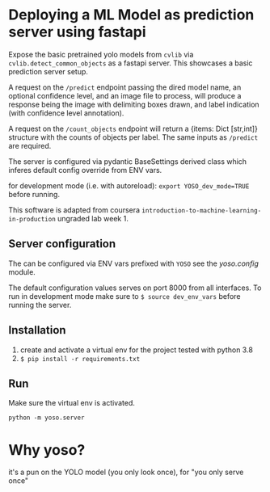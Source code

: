 # Deploying a ML Model as prediction server using fastapi

Expose the basic pretrained yolo models from `cvlib`
via `cvlib.detect_common_objects` as a fastapi server.
This showcases a basic prediction server setup.

A request on the `/predict` endpoint passing the dired model name,
an optional confidence level, and an image file to process, will
produce a response being the image with delimiting boxes drawn,
and label indication (with confidence level annotation).

A request on the `/count_objects` endpoint will return a {items: Dict [str,int]}
structure with the counts of objects per label. The same inputs as `/predict` are required.

The server is configured via pydantic BaseSettings derived class
which inferes default config override from ENV vars.

for development mode (i.e. with autoreload):
`export YOSO_dev_mode=TRUE` before running.

This software is adapted from coursera `introduction-to-machine-learning-in-production`
ungraded lab week 1.


## Server configuration

The can be configured via ENV vars prefixed with `YOSO`
see the *yoso.config* module.

The default configuration values serves on port 8000 from all interfaces.
To run in development mode make sure to `$ source dev_env_vars` before running the server.


## Installation

1. create and activate a virtual env for the project
   tested with python 3.8
2. `$ pip install -r requirements.txt`

## Run

Make sure the virtual env is activated.

`python -m yoso.server`


# Why yoso?
it's a pun on the YOLO model (you only look once), for "you only serve once"
